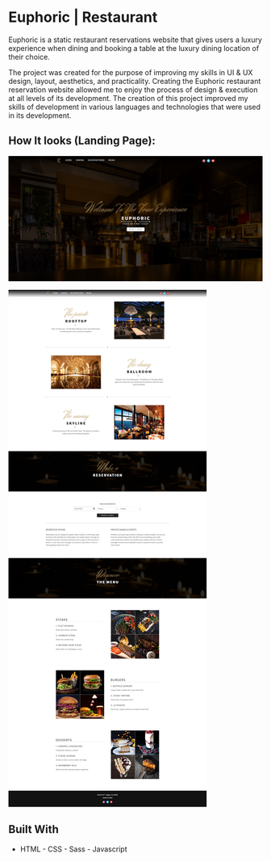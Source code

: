 # Euphoric | Restaurant
Euphoric is a static restaurant reservations website that gives users a luxury experience when dining and booking a table at the luxury dining location of their choice.

The project was created for the purpose of improving my skills in UI & UX design, layout, aesthetics, and practicality. Creating the Euphoric restaurant reservation website allowed me to enjoy the process of design & execution at all levels of its development. The creation of this project improved my skills of development in various languages and technologies that were used in its development.

## How It looks (Landing Page):
![alt text](https://github.com/el-SeanC/Euphoric-Restaurant-Reservations-Website/blob/main/screenshots/screenshot-1.jpg)

![alt text](https://github.com/el-SeanC/Euphoric-Restaurant-Reservations-Website/blob/main/screenshots/screenshot-2.jpg)

## Built With

* HTML - CSS - Sass - Javascript

